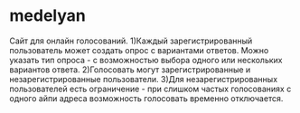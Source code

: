 # medelyan


Сайт для онлайн голосований. 
1)Каждый зарегистрированный пользователь может создать опрос с вариантами ответов. Можно указать тип опроса - с возможностью выбора одного или нескольких вариантов ответа.
2)Голосовать могут зарегистрированные и незарегистрированные пользователи.
3)Для незарегистрированных пользователей есть ограничение - при слишком частых голосованиях с одного айпи адреса возможность голосовать временно отключается.
